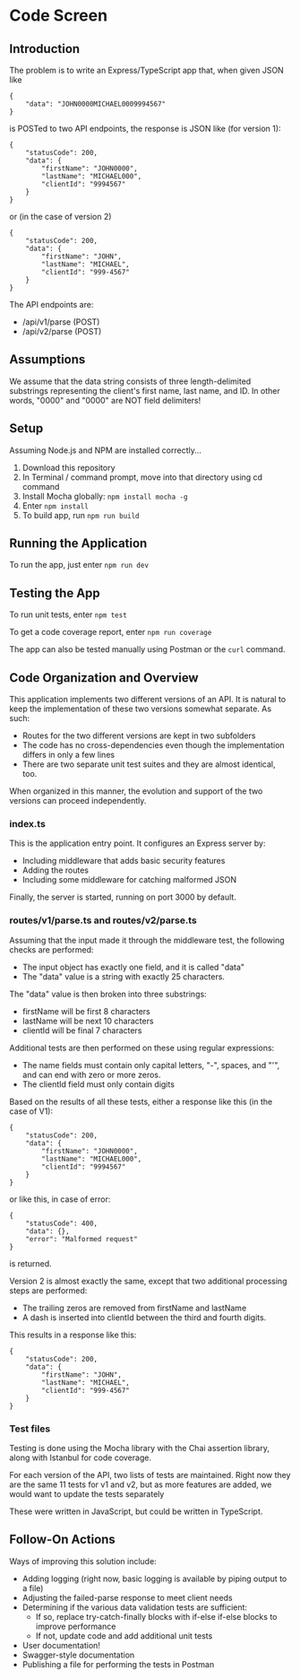 # Code Screen

## Introduction
The problem is to write an Express/TypeScript app that, when given JSON like
```
{
    "data": "JOHN0000MICHAEL0009994567"
}
```
is POSTed to two API endpoints, the response is JSON like (for version 1):
```
{
    "statusCode": 200,
    "data": {
        "firstName": "JOHN0000",
        "lastName": "MICHAEL000",
        "clientId": "9994567"
    }
}
```
or (in the case of version 2)
```
{
    "statusCode": 200,
    "data": {
        "firstName": "JOHN",
        "lastName": "MICHAEL",
        "clientId": "999-4567"
    }
}
```

The API endpoints are:
* /api/v1/parse (POST)
* /api/v2/parse (POST)

## Assumptions
We assume that the data string consists of three length-delimited substrings 
representing the client's first name, last name, and ID. In other words, "0000" 
and "0000" are NOT field delimiters!


## Setup
Assuming Node.js and NPM are installed correctly...
1. Download this repository
2. In Terminal / command prompt, move into that directory using cd command
3. Install Mocha globally: ```npm install mocha -g```
4. Enter ```npm install```
5. To build app, run ```npm run build```

## Running the Application
To run the app, just enter ```npm run dev```

## Testing the App
To run unit tests, enter ```npm test```

To get a code coverage report, enter ```npm run coverage```

The app can also be tested manually using Postman or the ```curl``` command.


## Code Organization and Overview
This application implements two different versions of an API. It is natural to keep 
the implementation of these two versions somewhat separate. As such:
* Routes for the two different versions are kept in two subfolders
* The code has no cross-dependencies even though the implementation differs in only a few lines
* There are two separate unit test suites and they are almost identical, too.

When organized in this manner, the evolution and support of the two versions can proceed independently.

### index.ts
This is the application entry point. It configures an Express server by:
* Including middleware that adds basic security features
* Adding the routes
* Including some middleware for catching malformed JSON

Finally, the server is started, running on port 3000 by default.
  
### routes/v1/parse.ts and routes/v2/parse.ts
Assuming that the input made it through the middleware test, the following checks are performed:
* The input object has exactly one field, and it is called "data"
* The "data" value is a string with exactly 25 characters.

The "data" value is then broken into three substrings:
* firstName will be first 8 characters
* lastName will be next 10 characters
* clientId will be final 7 characters

Additional tests are then performed on these using regular expressions:
* The name fields must contain only capital letters, "-", spaces, and "'", and can end with zero or more zeros.
* The clientId field must only contain digits

Based on the results of all these tests, either a response like this (in the case of V1):
```
{
    "statusCode": 200,
    "data": {
        "firstName": "JOHN0000",
        "lastName": "MICHAEL000",
        "clientId": "9994567"
    }
}
```
or like this, in case of error:
```
{
    "statusCode": 400,
    "data": {},
    "error": "Malformed request"
}
```
is returned.

Version 2 is almost exactly the same, except that two additional processing steps are performed:
* The trailing zeros are removed from firstName and lastName
* A dash is inserted into clientId between the third and fourth digits.

This results in a response like this:
```
{
    "statusCode": 200,
    "data": {
        "firstName": "JOHN",
        "lastName": "MICHAEL",
        "clientId": "999-4567"
    }
}
```

### Test files
Testing is done using the Mocha library with the Chai assertion library, 
along with Istanbul for code coverage.

For each version of the API, two lists of tests are maintained. Right now they are the 
same 11 tests for v1 and v2, but as more features are added, we would want to update the 
tests separately

These were written in JavaScript, but could be written in TypeScript. 


## Follow-On Actions
Ways of improving this solution include:
* Adding logging (right now, basic logging is available by piping output to a file)
* Adjusting the failed-parse response to meet client needs
* Determining if the various data validation tests are sufficient:
  - If so, replace try-catch-finally blocks with if-else if-else blocks to improve 
    performance
  - If not, update code and add additional unit tests
* User documentation!
* Swagger-style documentation
* Publishing a file for performing the tests in Postman 